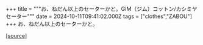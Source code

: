 +++
title = """お、ねだん以上のセーターかと。GIM（ジム）コットン/カシミヤセーター"""
date = 2024-10-11T09:41:02.000Z
tags = ["clothes","ZABOU"]
+++
お、ねだん以上のセーターかと。

[[source]](https://zabou.org/2024/10/11/309785/)
